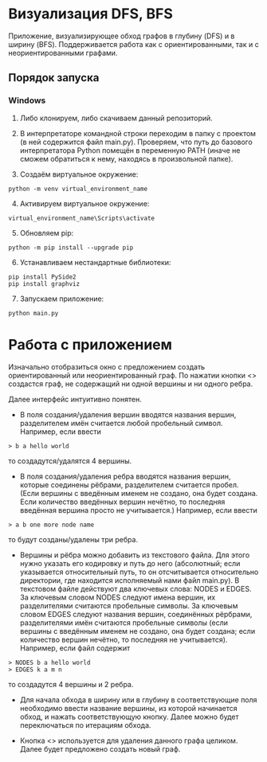# Визуализация DFS, BFS
Приложение, визуализирующее обход графов в глубину (DFS) и в ширину (BFS). Поддерживается работа как с ориентированными, так и с неориентированными графами.

## Порядок запуска

### Windows

1. Либо клонируем, либо скачиваем данный репозиторий.

2. В интерпретаторе командной строки переходим в папку с проектом (в ней содержится файл main.py). Проверяем, что путь до базового интерпретатора Python помещён в переменную PATH (иначе не сможем обратиться к нему, находясь в произвольной папке).

3. Создаём виртуальное окружение:
```commandline
python -m venv virtual_environment_name
```

4. Активируем виртуальное окружение:
```commandline
virtual_environment_name\Scripts\activate
```

5. Обновляем pip:
```commandline
python -m pip install --upgrade pip
```

6. Устанавливаем нестандартные библиотеки:
```commandline
pip install PySide2
pip install graphviz
```

7. Запускаем приложение:
```commandline
python main.py
```

# Работа с приложением

Изначально отобразиться окно с предложением создать ориентированный или неориентированный граф. По нажатии кнопки <<Create a graph>> создастся граф, не содержащий ни одной вершины и ни одного ребра.

Далее интерфейс интуитивно понятен.

* В поля создания/удаления вершин вводятся названия вершин, разделителем имён считается любой пробельный символ. Например, если ввести
```commandline
> b a hello world
```
то создадутся/удалятся 4 вершины.

* В поля создания/удаления ребра вводятся названия вершин, которые соединены рёбрами, разделителем считается пробел. (Если вершины с введённым именем не создано, она будет создана. Если количество введённых вершин нечётно, то последняя введённая вершина просто не учитывается.) Например, если ввести
```commandline
> a b one more node name
```
то будут созданы/удалены три ребра.

* Вершины и рёбра можно добавить из текстового файла. Для этого нужно указать его кодировку и путь до него (абсолютный; если указывается относительный путь, то он отсчитывается относительно директории, где находится исполняемый нами файл main.py).
В текстовом файле действуют два ключевых слова: NODES и EDGES. За ключевым словом NODES следуют имена вершин, их разделителями считаются пробельные символы. За ключевым словом EDGES следуют названия вершин, соединённых рёрбрами, разделителями имён считаются пробельные символы (если вершины с введённым именем не создано, она будет создана; если количество вершин нечётно, то последняя не учитывается). Например, если файл содержит
```commandline
> NODES b a hello world
> EDGES k a m n
```
то создадутся 4 вершины и 2 ребра.

* Для начала обхода в ширину или в глубину в соответствующие поля необходимо ввести название вершины, из которой начинается обход, и нажать соответствующую кнопку. Далее можно будет переключаться по итерациям обхода.

* Кнопка <<Delete graph>> используется для удаления данного графа целиком. Далее будет предложено создать новый граф.